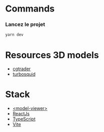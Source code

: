 # Commands
### Lancez le projet
```bash
yarn dev
```

# Resources 3D models
- [cgtrader](https://www.cgtrader.com/search?free=1&keywords=chess)
- [turbosquid](https://www.turbosquid.com/Search/3D-Models/animated/chess?max_price=0)

# Stack
- [<model-viewer\>](https://modelviewer.dev/)
- [ReactJs](https://reactjs.org/)
- [TypeScript](https://www.typescriptlang.org/)
- [Vite](https://vitejs.dev/)